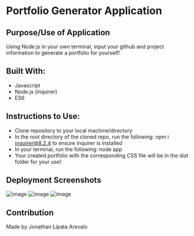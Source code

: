 # Portfolio Generator Application

## Purpose/Use of Application
Using Node.js in your own terminal, input your github and project information to generate a portfolio for yourself!

## Built With:
* Javascript
* Node.js (inquirer)
* ES6

## Instructions to Use:
* Clone repository to your local machine/directory
* In the root directory of the cloned repo, run the following: npm i inquirer@8.2.4 to ensure inquirer is installed
* In your terminal, run the following: node app
* Your created portfolio with the corresponding CSS file will be in the dist folder for your use!

## Deployment Screenshots
![image](https://user-images.githubusercontent.com/109185830/191633313-a2d1fc0c-c219-4ae0-90d3-e978acf87e15.png)
![image](https://user-images.githubusercontent.com/109185830/191633410-f4f53bdb-13ea-442d-a3cf-ffb389706160.png)
![image](https://user-images.githubusercontent.com/109185830/191633532-e36c70e6-6ce2-4ec0-834f-941d9024de02.png)

## Contribution
Made by Jonathan Lipata Arevalo